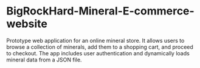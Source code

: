 # BigRockHard-Mineral-E-commerce-website
Prototype web application for an online mineral store. It allows users to browse a collection of minerals, add them to a shopping cart, and proceed to checkout. The app includes user authentication and dynamically loads mineral data from a JSON file.
